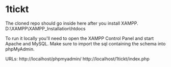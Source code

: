 # 1tickt

The cloned repo should go inside here after you install XAMPP. 
D:\XAMPP\XAMPP_Installation\htdocs



To run it locally you'll need to open the XAMPP Control Panel and start Apache and MySQL. 
Make sure to import the sql containing the schema into phpMyAdmin.

URLs:
http://localhost/phpmyadmin/
http://localhost/1tickt/index.php
